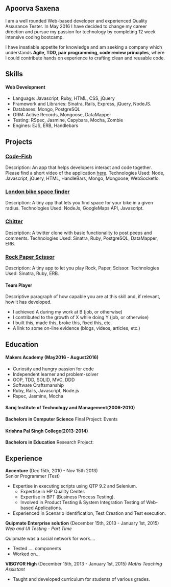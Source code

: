 ## Apoorva Saxena

I am a well rounded Web-based developer a​nd experienced Quality Assurance Tester. In May 2016 I have decided to change my career direction and pursue
my passion for technology by completing 12 week intensive coding bootcamp.​

I have insatiable appetite for knowledge and am seeking a company which understands **Agile, TDD, pair programming, code review principles​**, where I could contribute hands on
experience to crafting clean and reusable code.

## Skills

#### Web Development

- Language: Javascript, Ruby, HTML, CSS, jQuery
- Framework and Libraries: Sinatra, Rails, Express, jQuery, NodeJS.
- Databases: Mongo, PostgreSQL
- ORM: Active Records, Mongoose, DataMapper
- Testing: ​RSpec, Jasmine, Capybara, Mocha, Zombie
- Engines: EJS, ERB, Handlebars


## Projects

### [Code-Fish](code-fish.herokuapp.com)
Description: An app that helps developers interact and code together. Please find a short video of the application [here](https://www.youtube.com/watch?v=gpUAPkNlF04).
Technologies Used: Node, Javascript, jQuery, HTML, HandleBars, Mongo, Mongoose, WebSocketIo.
### [London bike space finder](https://github.com/apsaxena24/london-bike-space-finder)
Description: A tiny app that lets you find space for your bike in a given radius.
Technologies Used: NodeJs, GoogleMaps API, Javascript.
### [Chitter](https://chitter12.herokuapp.com/)
Description: A twitter clone with basic functionality to post peeps and comments.
Technologies Used: Sinatra, Ruby, PostgreSQL, DataMapper, ERB.
### [Rock Paper Scissor](https://damp-gorge-24087.herokuapp.com/)
Description: A tiny app to let you play Rock, Paper, Scissor.
Technologies Used: Sinatra, Ruby, ERB.




#### Team Player

Descriptive paragraph of how capable you are at this skill and, if relevant, how it has developed.

- I achieved A during my work at B (job, or otherwise)
- I contributed to the growth of X while doing Y (job, or otherwise)
- I built this, made this, broke this, fixed this, etc.
- A link to some on-line evidence (blogs, videos, articles, etc.)

## Education

#### Makers Academy (May2016 - August2016)

- Curiosity and hungry passion for code
- Independent learner and problem-solver
- OOP, TDD, SOLID, MVC, DDD
- Software Craftsmanship
- Ruby, Rails, Javascript, Node.js
- Rspec, Jasmine, Mocha

#### Saroj Institute of Technology and Management(2006-2010)
**Bachelors in Computer Science**
Final Project: Events

#### Krishna Pal Singh College(2013-2014)
**Bachelors in Education**
Research Project:  


## Experience

**Accenture** (Dec 15th, 2010 - Nov 15th 2013)    
Senior Programmer (Test)  


  - Expertise in executing scripts using QTP 9.2 and Selenium.
	- Expertise in HP Quality Center.
 	- Expertise in BPT (Business Process Testing).
	- Involved in Product Testing & System Integration Testing of Web-based Applications.
  - Experienced in Scenario Identification, Test Creation and Test execution.


**Quipmate Enterprise solution** (December 15th, 2013 - January 1st, 2015)  
*Web and UI Testing - Part Time*  

Quipmate was a social network for work....
- Tested .... components
- Worked on...

**VIBGYOR High** (December 15th, 2013 - January 1st, 2015)
*Maths Teaching Assistant*

- Taught and developed curriculum for students of various grades.

